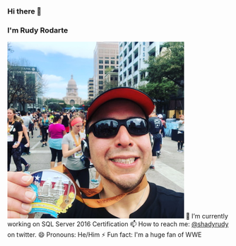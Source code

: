 ### Hi there 👋
### I'm Rudy Rodarte
![After the 2020 Austin Half Marathon](/images/2020_Post_Marathon.jpg)
🔭 I’m currently working on SQL Server 2016 Certification
📫 How to reach me: [@shadyrudy](http://www.twitter.com/shadyrudy) on twitter.
😄 Pronouns: He/Him
⚡ Fun fact: I'm a huge fan of WWE
<!--
**shadyrudy/shadyrudy** is a ✨ _special_ ✨ repository because its `README.md` (this file) appears on your GitHub profile.

Here are some ideas to get you started:

- 🔭 I’m currently working on SQL Server 2016 Certification
- 🌱 I’m currently learning Typescript, Node JS, and Python with my daughter
- 👯 I’m looking to collaborate on ...
- 🤔 I’m looking for help with ...
- 💬 Ask me about SQL Server
- 📫 How to reach me: [@shadyrudy](http://www.twitter.com/shadyrudy) on twitter.

- 😄 Pronouns: He/Him
- ⚡ Fun fact: ...
-->
